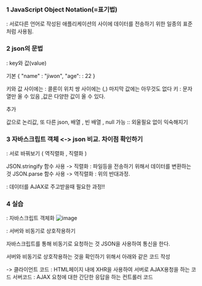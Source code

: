 
### 1 JavaScript Object Notation(=표기법)
 : 서로다른 언어로 작성된 애플리케이션의 사이에 데이터를 전송하기 위한 일종의 표준처럼 사용됨.

### 2 json의 문법
 : key와 값(value)

기본
{
"name" : "jiwon",
"age": : 22
}

키와 값 사이에는 : 콜론이 위치
쌍 사이에는 (,)
마지막 값에는 아무것도 없다
키 : 문자열만 올 수 있음 ,값은 다양한 값이 올 수 있다.

추가

값으로 논리값, 또 다른 json, 배열 , 빈 배열 , null 가능 
:: 외울필요 없이 익숙해지기

### 3 자바스크립트 객체 <-> json 비교. 차이점 확인하기
 : 서로 바꿔보기 ( 역직렬화 , 직렬화 )

 JSON.stringify 함수 사용 ->  직렬화 : 파일등을 전송하기 위해서 데이터를 변환하는 것 
 JSON.parse 함수 사용 ->  역직렬화 : 위의 반대과정. 

  : 데이터를 AJAX로 주고받을때 필요한 과정!! 



### 4 실습

 : 자바스크립트 객체화
 ![image](https://github.com/user-attachments/assets/d8dec822-9992-476f-9101-9a97d3dc29a7)

 : 서버와 비동기로 상호작용하기 

 자바스크립트를 통해 비동기로 요청하는 것
 JSON을 사용하여 통신을 한다.
 
 서버와 비동기로 상호작용하는 것을 확인하기 위해서 아래와 같은 코드 작성
 
 -> 클라이언트 코드 : HTML페이지 내에 XHR을 사용하여 서버로 AJAX용청을 하는 코드 
    서버코드 : AJAX 요청에 대한 간단한 응답을 하는 컨트롤러 코드 


